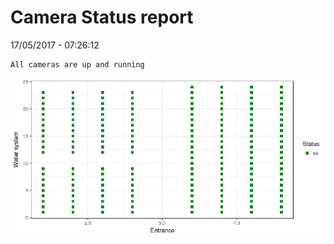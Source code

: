Camera Status report
================
17/05/2017 - 07:26:12

    All cameras are up and running

![](camreport_files/figure-markdown_github/unnamed-chunk-2-1.png)
